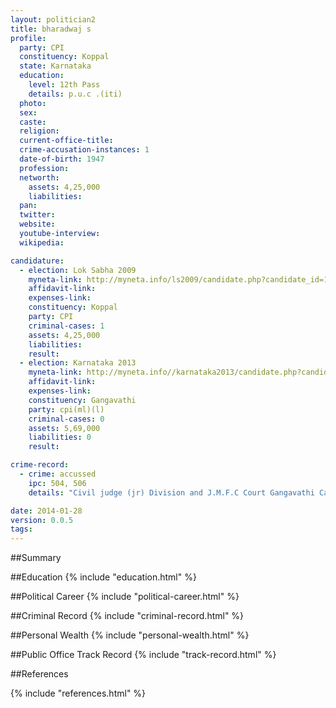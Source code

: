 ```yaml
---
layout: politician2
title: bharadwaj s
profile: 
  party: CPI
  constituency: Koppal
  state: Karnataka
  education: 
    level: 12th Pass
    details: p.u.c .(iti)
  photo: 
  sex: 
  caste: 
  religion: 
  current-office-title: 
  crime-accusation-instances: 1
  date-of-birth: 1947
  profession: 
  networth: 
    assets: 4,25,000
    liabilities: 
  pan: 
  twitter: 
  website: 
  youtube-interview: 
  wikipedia: 

candidature: 
  - election: Lok Sabha 2009
    myneta-link: http://myneta.info/ls2009/candidate.php?candidate_id=1307
    affidavit-link: 
    expenses-link: 
    constituency: Koppal 
    party: CPI
    criminal-cases: 1
    assets: 4,25,000
    liabilities: 
    result:  
  - election: Karnataka 2013
    myneta-link: http://myneta.info//karnataka2013/candidate.php?candidate_id=2502
    affidavit-link: 
    expenses-link: 
    constituency: Gangavathi 
    party: cpi(ml)(l)
    criminal-cases: 0
    assets: 5,69,000
    liabilities: 0
    result:  

crime-record: 
  - crime: accussed
    ipc: 504, 506
    details: "Civil judge (jr) Division and J.M.F.C Court Gangavathi Case No. 194/08 B.F.R filled on 24/02/09 By Concerned Police" 

date: 2014-01-28
version: 0.0.5
tags: 
---
```

##Summary


##Education
{% include "education.html" %}


##Political Career
{% include "political-career.html" %}


##Criminal Record
{% include "criminal-record.html" %}


##Personal Wealth
{% include "personal-wealth.html" %}


##Public Office Track Record
{% include "track-record.html" %}


##References


{% include "references.html" %}